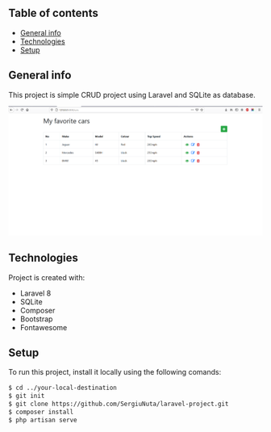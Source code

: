 ## Table of contents

* [General info](#general-info)
* [Technologies](#technologies)
* [Setup](#setup)

## General info

This project is simple CRUD project using Laravel and SQLite as database.

![Algorithm schema](./images/capture.PNG)
	
## Technologies

Project is created with:
* Laravel 8
* SQLite
* Composer
* Bootstrap
* Fontawesome
	
## Setup

To run this project, install it locally using the following comands:

```
$ cd ../your-local-destination
$ git init
$ git clone https://github.com/SergiuNuta/laravel-project.git
$ composer install
$ php artisan serve

```